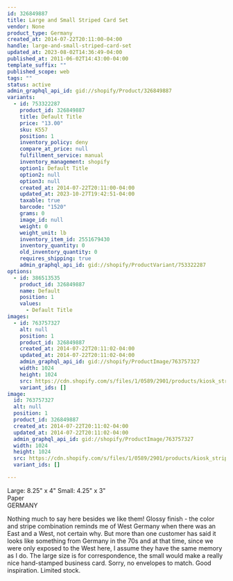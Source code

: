 ```yaml
---
id: 326849887
title: Large and Small Striped Card Set
vendor: None
product_type: Germany
created_at: 2014-07-22T20:11:00-04:00
handle: large-and-small-striped-card-set
updated_at: 2023-08-02T14:36:49-04:00
published_at: 2011-06-02T14:43:00-04:00
template_suffix: ""
published_scope: web
tags: ""
status: active
admin_graphql_api_id: gid://shopify/Product/326849887
variants:
  - id: 753322287
    product_id: 326849887
    title: Default Title
    price: "13.00"
    sku: K557
    position: 1
    inventory_policy: deny
    compare_at_price: null
    fulfillment_service: manual
    inventory_management: shopify
    option1: Default Title
    option2: null
    option3: null
    created_at: 2014-07-22T20:11:00-04:00
    updated_at: 2023-10-27T19:42:51-04:00
    taxable: true
    barcode: "1520"
    grams: 0
    image_id: null
    weight: 0
    weight_unit: lb
    inventory_item_id: 2551679430
    inventory_quantity: 0
    old_inventory_quantity: 0
    requires_shipping: true
    admin_graphql_api_id: gid://shopify/ProductVariant/753322287
options:
  - id: 386513535
    product_id: 326849887
    name: Default
    position: 1
    values:
      - Default Title
images:
  - id: 763757327
    alt: null
    position: 1
    product_id: 326849887
    created_at: 2014-07-22T20:11:02-04:00
    updated_at: 2014-07-22T20:11:02-04:00
    admin_graphql_api_id: gid://shopify/ProductImage/763757327
    width: 1024
    height: 1024
    src: https://cdn.shopify.com/s/files/1/0589/2901/products/kiosk_stripedcardset.tif.jpeg?v=1406074262
    variant_ids: []
image:
  id: 763757327
  alt: null
  position: 1
  product_id: 326849887
  created_at: 2014-07-22T20:11:02-04:00
  updated_at: 2014-07-22T20:11:02-04:00
  admin_graphql_api_id: gid://shopify/ProductImage/763757327
  width: 1024
  height: 1024
  src: https://cdn.shopify.com/s/files/1/0589/2901/products/kiosk_stripedcardset.tif.jpeg?v=1406074262
  variant_ids: []

---
```


Large: 8.25" x 4" Small: 4.25" x 3"  
Paper  
GERMANY

Nothing much to say here besides we like them! Glossy finish - the color and stripe combination reminds me of West Germany when there was an East and a West, not certain why. But more than one customer has said it looks like something from Germany in the 70s and at that time, since we were only exposed to the West here, I assume they have the same memory as I do. The large size is for correspondence, the small would make a really nice hand-stamped business card. Sorry, no envelopes to match. Good inspiration. Limited stock.